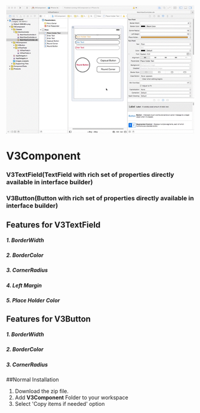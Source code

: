 ![image](V3Component.gif)

V3Component
===========
### V3TextField(TextField with rich set of properties directly available in interface builder)
### V3Button(Button with rich set of properties directly available in interface builder)

## Features for V3TextField
#####  1.  BorderWidth
#####  2.  BorderColor
#####  3.  CornerRadius
#####  4.  Left Margin
#####  5.  Place Holder Color

## Features for V3Button
#####  1.  BorderWidth
#####  2.  BorderColor
#####  3.  CornerRadius


##Normal Installation

  1. Download the zip file. 
  2. Add **V3Component** Folder to your workspace
  3. Select 'Copy items if needed' option

